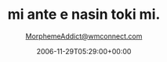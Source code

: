 ---
title: 'mi ante e nasin toki mi.'
posts: 3
hash: 't597'
author: 'MorphemeAddict@wmconnect.com'
date: 2006-11-29T05:29:00+00:00
sources:
  - http://forums.tokipona.org/viewtopic.php%3Ft=597.html
---